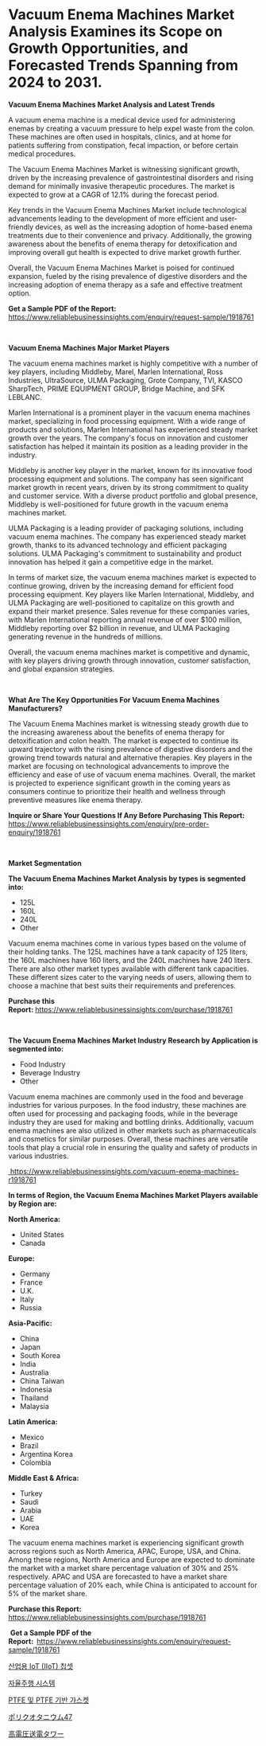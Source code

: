 <p><h1>Vacuum Enema Machines Market Analysis Examines its Scope on Growth Opportunities, and Forecasted Trends Spanning from 2024 to 2031.</h1></p><p><strong>Vacuum Enema Machines Market Analysis and Latest Trends</strong></p>
<p><p>A vacuum enema machine is a medical device used for administering enemas by creating a vacuum pressure to help expel waste from the colon. These machines are often used in hospitals, clinics, and at home for patients suffering from constipation, fecal impaction, or before certain medical procedures.</p><p>The Vacuum Enema Machines Market is witnessing significant growth, driven by the increasing prevalence of gastrointestinal disorders and rising demand for minimally invasive therapeutic procedures. The market is expected to grow at a CAGR of 12.1% during the forecast period.</p><p>Key trends in the Vacuum Enema Machines Market include technological advancements leading to the development of more efficient and user-friendly devices, as well as the increasing adoption of home-based enema treatments due to their convenience and privacy. Additionally, the growing awareness about the benefits of enema therapy for detoxification and improving overall gut health is expected to drive market growth further.</p><p>Overall, the Vacuum Enema Machines Market is poised for continued expansion, fueled by the rising prevalence of digestive disorders and the increasing adoption of enema therapy as a safe and effective treatment option.</p></p>
<p><strong>Get a Sample PDF of the Report:&nbsp;</strong> <a href="https://www.reliablebusinessinsights.com/enquiry/request-sample/1918761">https://www.reliablebusinessinsights.com/enquiry/request-sample/1918761</a></p>
<p>&nbsp;</p>
<p><strong>Vacuum Enema Machines Major Market Players</strong></p>
<p><p>The vacuum enema machines market is highly competitive with a number of key players, including Middleby, Marel, Marlen International, Ross Industries, UltraSource, ULMA Packaging, Grote Company, TVI, KASCO SharpTech, PRIME EQUIPMENT GROUP, Bridge Machine, and SFK LEBLANC.</p><p>Marlen International is a prominent player in the vacuum enema machines market, specializing in food processing equipment. With a wide range of products and solutions, Marlen International has experienced steady market growth over the years. The company's focus on innovation and customer satisfaction has helped it maintain its position as a leading provider in the industry.</p><p>Middleby is another key player in the market, known for its innovative food processing equipment and solutions. The company has seen significant market growth in recent years, driven by its strong commitment to quality and customer service. With a diverse product portfolio and global presence, Middleby is well-positioned for future growth in the vacuum enema machines market.</p><p>ULMA Packaging is a leading provider of packaging solutions, including vacuum enema machines. The company has experienced steady market growth, thanks to its advanced technology and efficient packaging solutions. ULMA Packaging's commitment to sustainability and product innovation has helped it gain a competitive edge in the market.</p><p>In terms of market size, the vacuum enema machines market is expected to continue growing, driven by the increasing demand for efficient food processing equipment. Key players like Marlen International, Middleby, and ULMA Packaging are well-positioned to capitalize on this growth and expand their market presence. Sales revenue for these companies varies, with Marlen International reporting annual revenue of over $100 million, Middleby reporting over $2 billion in revenue, and ULMA Packaging generating revenue in the hundreds of millions. </p><p>Overall, the vacuum enema machines market is competitive and dynamic, with key players driving growth through innovation, customer satisfaction, and global expansion strategies.</p></p>
<p>&nbsp;</p>
<p><strong>What Are The Key Opportunities For Vacuum Enema Machines Manufacturers?</strong></p>
<p><p>The Vacuum Enema Machines market is witnessing steady growth due to the increasing awareness about the benefits of enema therapy for detoxification and colon health. The market is expected to continue its upward trajectory with the rising prevalence of digestive disorders and the growing trend towards natural and alternative therapies. Key players in the market are focusing on technological advancements to improve the efficiency and ease of use of vacuum enema machines. Overall, the market is projected to experience significant growth in the coming years as consumers continue to prioritize their health and wellness through preventive measures like enema therapy.</p></p>
<p><strong>Inquire or Share Your Questions If Any Before Purchasing This Report:</strong> <a href="https://www.reliablebusinessinsights.com/enquiry/pre-order-enquiry/1918761">https://www.reliablebusinessinsights.com/enquiry/pre-order-enquiry/1918761</a></p>
<p>&nbsp;</p>
<p><strong>Market Segmentation</strong></p>
<p><strong>The Vacuum Enema Machines Market Analysis by types is segmented into:</strong></p>
<p><ul><li>125L</li><li>160L</li><li>240L</li><li>Other</li></ul></p>
<p><p>Vacuum enema machines come in various types based on the volume of their holding tanks. The 125L machines have a tank capacity of 125 liters, the 160L machines have 160 liters, and the 240L machines have 240 liters. There are also other market types available with different tank capacities. These different sizes cater to the varying needs of users, allowing them to choose a machine that best suits their requirements and preferences.</p></p>
<p><strong>Purchase this Report:&nbsp;</strong><a href="https://www.reliablebusinessinsights.com/purchase/1918761">https://www.reliablebusinessinsights.com/purchase/1918761</a></p>
<p>&nbsp;</p>
<p><strong>The Vacuum Enema Machines Market Industry Research by Application is segmented into:</strong></p>
<p><ul><li>Food Industry</li><li>Beverage Industry</li><li>Other</li></ul></p>
<p><p>Vacuum enema machines are commonly used in the food and beverage industries for various purposes. In the food industry, these machines are often used for processing and packaging foods, while in the beverage industry they are used for making and bottling drinks. Additionally, vacuum enema machines are also utilized in other markets such as pharmaceuticals and cosmetics for similar purposes. Overall, these machines are versatile tools that play a crucial role in ensuring the quality and safety of products in various industries.</p></p>
<p><a href="https://www.reliablebusinessinsights.com/vacuum-enema-machines-r1918761">&nbsp;https://www.reliablebusinessinsights.com/vacuum-enema-machines-r1918761</a></p>
<p><strong>In terms of Region, the Vacuum Enema Machines Market Players available by Region are:</strong></p>
<p>
    <p> <strong> North America: </strong>
        <ul>
            <li>United States</li>
            <li>Canada</li>
        </ul>
        </p> 
    <p> <strong> Europe: </strong>
        <ul>
            <li>Germany</li>
            <li>France</li>
            <li>U.K.</li>
            <li>Italy</li>
            <li>Russia</li>
        </ul>
        </p> 
    <p> <strong> Asia-Pacific: </strong>
        <ul>
            <li>China</li>
            <li>Japan</li>
            <li>South Korea</li>
            <li>India</li>
            <li>Australia</li>
            <li>China Taiwan</li>
            <li>Indonesia</li>
            <li>Thailand</li>
            <li>Malaysia</li>
        </ul>
        </p> 
    <p> <strong> Latin America: </strong>
        <ul>
            <li>Mexico</li>
            <li>Brazil</li>
            <li>Argentina Korea</li>
            <li>Colombia</li>
        </ul>
        </p> 
    <p> <strong> Middle East & Africa: </strong>
        <ul>
            <li>Turkey</li>
            <li>Saudi</li>
            <li>Arabia</li>
            <li>UAE</li>
            <li>Korea</li>
        </ul>
    </p>
    </p>
<p><p>The vacuum enema machines market is experiencing significant growth across regions such as North America, APAC, Europe, USA, and China. Among these regions, North America and Europe are expected to dominate the market with a market share percentage valuation of 30% and 25% respectively. APAC and USA are forecasted to have a market share percentage valuation of 20% each, while China is anticipated to account for 5% of the market share.</p></p>
<p><strong>Purchase this Report: </strong><a href="https://www.reliablebusinessinsights.com/purchase/1918761">https://www.reliablebusinessinsights.com/purchase/1918761</a></p>
<p>&nbsp;<strong>Get a Sample PDF of the Report:&nbsp;&nbsp;</strong><a href="https://www.reliablebusinessinsights.com/enquiry/request-sample/1918761">https://www.reliablebusinessinsights.com/enquiry/request-sample/1918761</a></p>
<p><strong></strong></p>
<p><p><a href="https://medium.com/@alaminn729_37362/%EC%82%B0%EC%97%85%EC%9A%A9-%EC%9D%B8%ED%84%B0%EB%84%B7-%EC%9D%91%EC%9A%A9-iiot-%EC%B9%A9%EC%85%8B-%EC%82%B0%EC%97%85-%EB%B6%84%EC%84%9D-%EB%B3%B4%EA%B3%A0%EC%84%9C-%EC%8B%9C%EC%9E%A5-%EA%B7%9C%EB%AA%A8-%EC%A0%90%EC%9C%A0%EC%9C%A8-%EC%9D%91%EC%9A%A9-%EB%B0%8F-%EC%A7%80%EC%97%AD%EB%B3%84-%EB%8F%99%ED%96%A5-%EA%B2%BD%EC%9F%81-%EC%A0%84%EB%9E%B5-2024-2031-7f62d0b22e1e">산업용 IoT (IIoT) 칩셋</a></p><p><a href="https://github.com/RickyMetzDVM/Market-Research-Report-List-1/blob/main/6489425122090.md">자율주행 시스템</a></p><p><a href="https://github.com/msujons1512/Market-Research-Report-List-1/blob/main/8202015108283.md">PTFE 및 PTFE 기반 가스켓</a></p><p><a href="https://medium.com/@solomonbode854/%E3%83%9D%E3%83%AA%E3%82%AF%E3%83%AF%E3%82%BF%E3%83%8B%E3%82%A6%E3%83%A0-47%E5%B8%82%E5%A0%B4%E5%88%86%E6%9E%90%E3%83%AC%E3%83%9D%E3%83%BC%E3%83%88-%E3%83%88%E3%83%AC%E3%83%B3%E3%83%89-%E6%88%90%E9%95%B7%E3%83%89%E3%83%A9%E3%82%A4%E3%83%90%E3%83%BC-%E4%BA%88%E6%B8%AC-2024%E5%B9%B4-2031%E5%B9%B4-0133bdb4b670">ポリクオタニウム47</a></p><p><a href="https://github.com/xemfu2379520/Market-Research-Report-List-2/blob/main/9713443115632.md">高電圧送電タワー</a></p></p>